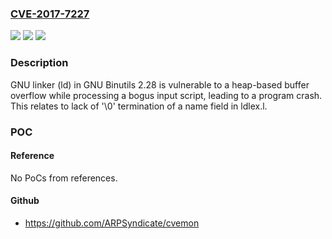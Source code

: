 ### [CVE-2017-7227](https://cve.mitre.org/cgi-bin/cvename.cgi?name=CVE-2017-7227)
![](https://img.shields.io/static/v1?label=Product&message=n%2Fa&color=blue)
![](https://img.shields.io/static/v1?label=Version&message=n%2Fa&color=blue)
![](https://img.shields.io/static/v1?label=Vulnerability&message=n%2Fa&color=brighgreen)

### Description

GNU linker (ld) in GNU Binutils 2.28 is vulnerable to a heap-based buffer overflow while processing a bogus input script, leading to a program crash. This relates to lack of '\0' termination of a name field in ldlex.l.

### POC

#### Reference
No PoCs from references.

#### Github
- https://github.com/ARPSyndicate/cvemon

